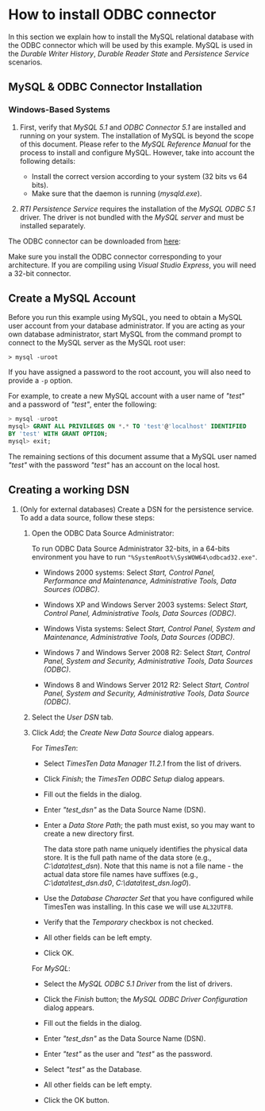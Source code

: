 # How to install ODBC connector

In this section we explain how to install the MySQL relational database with the
ODBC connector which will be used by this example. MySQL is used in the *Durable
Writer History*, *Durable Reader State* and *Persistence Service* scenarios.

## MySQL & ODBC Connector Installation

### Windows-Based Systems

1.  First, verify that *MySQL 5.1* and *ODBC Connector 5.1* are installed and
    running on your system. The installation of MySQL is beyond the scope of
    this document. Please refer to the *MySQL Reference Manual* for the process
    to install and configure MySQL. However, take into account the following
    details:

    - Install the correct version according to your system (32 bits vs 64 bits).
    - Make sure that the daemon is running (*mysqld.exe*).

2.  *RTI Persistence Service* requires the installation of the *MySQL ODBC 5.1*
    driver. The driver is not bundled with the *MySQL server* and must be
    installed separately.

The ODBC connector can be downloaded from
[here](http://dev.mysql.com/downloads/connector/odbc/):

Make sure you install the ODBC connector corresponding to your architecture. If
you are compiling using *Visual Studio Express*, you will need a 32-bit
connector.

## Create a MySQL Account

Before you run this example using MySQL, you need to obtain a MySQL user account
from your database administrator. If you are acting as your own database
administrator, start MySQL from the command prompt to connect to the MySQL
server as the MySQL root user:

```sg
> mysql -uroot
```

If you have assigned a password to the root account, you will also need to
provide a `-p` option.

For example, to create a new MySQL account with a user name of *"test"* and a
password of *"test"*, enter the following:

```sql
> mysql -uroot
mysql> GRANT ALL PRIVILEGES ON *.* TO 'test'@'localhost' IDENTIFIED
BY 'test' WITH GRANT OPTION;
mysql> exit;
```

The remaining sections of this document assume that a MySQL user named *"test"*
with the password *"test"* has an account on the local host.

## Creating a working DSN

1.  (Only for external databases) Create a DSN for the persistence service. To
      add a data source, follow these steps:

    1.  Open the ODBC Data Source Administrator:

        To run ODBC Data Source Administrator 32-bits, in a 64-bits environment
        you have to run `"%SystemRoot%\SysWOW64\odbcad32.exe"`.

        -   Windows 2000 systems: Select *Start, Control Panel, Performance and
            Maintenance, Administrative Tools, Data Sources (ODBC)*.

        -   Windows XP and Windows Server 2003 systems: Select *Start, Control
            Panel, Administrative Tools, Data Sources (ODBC)*.

        -   Windows Vista systems: Select *Start, Control Panel, System and
            Maintenance, Administrative Tools, Data Sources (ODBC)*.

        -   Windows 7 and Windows Server 2008 R2: Select *Start, Control Panel,
            System and Security, Administrative Tools, Data Sources (ODBC)*.

        -   Windows 8 and Windows Server 2012 R2: Select *Start, Control Panel,
            System and Security, Administrative Tools, Data Source (ODBC)*.

    2.  Select the *User DSN* tab.

    3.  Click *Add*; the *Create New Data Source* dialog appears.

        For *TimesTen*:

        -   Select *TimesTen Data Manager 11.2.1* from the list of drivers.

        -   Click *Finish*; the *TimesTen ODBC Setup* dialog appears.

        -   Fill out the fields in the dialog.

        -   Enter *"test_dsn"* as the Data Source Name (DSN).

        -   Enter a *Data Store Path*; the path must exist, so you may want to
            create a new directory first.

            The data store path name uniquely identifies the physical data
            store. It is the full path name of the data store (e.g.,
            *C:\data\test_dsn*). Note that this name is not a file name - the
            actual data store file names have suffixes (e.g.,
            *C:\data\test_dsn.ds0*, *C:\data\test_dsn.log0*).

        -   Use the *Database Character Set* that you have configured while
            TimesTen was installing. In this case we will use `AL32UTF8`.

        -   Verify that the *Temporary* checkbox is not checked.

        -   All other fields can be left empty.

        -   Click OK.

        For *MySQL*:

        -   Select the *MySQL ODBC 5.1 Driver* from the list of drivers.

        -   Click the *Finish* button; the *MySQL ODBC Driver Configuration*
            dialog appears.

        -   Fill out the fields in the dialog.

        -   Enter *"test_dsn"* as the Data Source Name (DSN).

        -   Enter *"test"* as the user and *"test"* as the password.

        -   Select *"test"* as the Database.

        -   All other fields can be left empty.

        -   Click the OK button.
